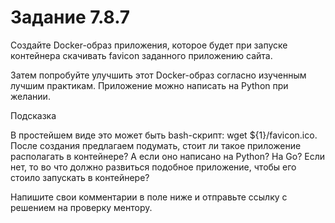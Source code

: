 # Задание 7.8.7

Создайте Docker-образ приложения, которое будет при запуске контейнера скачивать favicon заданного приложению сайта.

Затем попробуйте улучшить этот Docker-образ согласно изученным лучшим практикам. Приложение можно написать на Python при желании.

Подсказка

В простейшем виде это может быть bash-скрипт: wget ${1}/favicon.ico.
После создания предлагаем подумать, стоит ли такое приложение располагать в контейнере? А если оно написано на Python? На Go? Если нет, то во что должно развиться подобное приложение, чтобы его стоило запускать в контейнере?

Напишите свои комментарии в поле ниже и отправьте ссылку с решением на проверку ментору.
